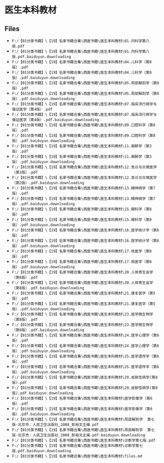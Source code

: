 # 医生本科教材

## Files

- `F:/【01分类书籍】\【19】名家书籍合集\西医书籍\医生本科教材\01.内科学第八版.pdf`
- `F:/【01分类书籍】\【19】名家书籍合集\西医书籍\医生本科教材\01.内科学第八版.pdf.baiduyun.downloading`
- `F:/【01分类书籍】\【19】名家书籍合集\西医书籍\医生本科教材\04.儿科学（第8版）.pdf`
- `F:/【01分类书籍】\【19】名家书籍合集\西医书籍\医生本科教材\04.儿科学（第8版）.pdf.baiduyun.downloading`
- `F:/【01分类书籍】\【19】名家书籍合集\西医书籍\医生本科教材\05.局部解剖学（第8版）.pdf`
- `F:/【01分类书籍】\【19】名家书籍合集\西医书籍\医生本科教材\05.局部解剖学（第8版）.pdf.baiduyun.downloading`
- `F:/【01分类书籍】\【19】名家书籍合集\西医书籍\医生本科教材\07.临床流行病学与循证医学（第4版）.pdf`
- `F:/【01分类书籍】\【19】名家书籍合集\西医书籍\医生本科教材\07.临床流行病学与循证医学（第4版）.pdf.baiduyun.downloading`
- `F:/【01分类书籍】\【19】名家书籍合集\西医书籍\医生本科教材\09.口腔科学（第8版）.pdf`
- `F:/【01分类书籍】\【19】名家书籍合集\西医书籍\医生本科教材\09.口腔科学（第8版）.pdf.baiduyun.downloading`
- `F:/【01分类书籍】\【19】名家书籍合集\西医书籍\医生本科教材\11.麻醉学（第3版）.pdf`
- `F:/【01分类书籍】\【19】名家书籍合集\西医书籍\医生本科教材\11.麻醉学（第3版）.pdf.baiduyun.downloading`
- `F:/【01分类书籍】\【19】名家书籍合集\西医书籍\医生本科教材\12.急诊与灾难医学（第2版）.pdf`
- `F:/【01分类书籍】\【19】名家书籍合集\西医书籍\医生本科教材\12.急诊与灾难医学（第2版）.pdf.baiduyun.downloading`
- `F:/【01分类书籍】\【19】名家书籍合集\西医书籍\医生本科教材\13.精神病学（第7版）.pdf`
- `F:/【01分类书籍】\【19】名家书籍合集\西医书籍\医生本科教材\13.精神病学（第7版）.pdf.baiduyun.downloading`
- `F:/【01分类书籍】\【19】名家书籍合集\西医书籍\医生本科教材\15.眼科学（第8版）.pdf`
- `F:/【01分类书籍】\【19】名家书籍合集\西医书籍\医生本科教材\15.眼科学（第8版）.pdf.baiduyun.downloading`
- `F:/【01分类书籍】\【19】名家书籍合集\西医书籍\医生本科教材\16.医学统计学（第6版）.pdf`
- `F:/【01分类书籍】\【19】名家书籍合集\西医书籍\医生本科教材\16.医学统计学（第6版）.pdf.baiduyun.downloading`
- `F:/【01分类书籍】\【19】名家书籍合集\西医书籍\医生本科教材\17.核医学（第8版）.pdf`
- `F:/【01分类书籍】\【19】名家书籍合集\西医书籍\医生本科教材\17.核医学（第8版）.pdf.baiduyun.downloading`
- `F:/【01分类书籍】\【19】名家书籍合集\西医书籍\医生本科教材\20.人体寄生虫学（第8版）.pdf`
- `F:/【01分类书籍】\【19】名家书籍合集\西医书籍\医生本科教材\20.人体寄生虫学（第8版）.pdf.baiduyun.downloading`
- `F:/【01分类书籍】\【19】名家书籍合集\西医书籍\医生本科教材\21.康复医学（第5版）.pdf`
- `F:/【01分类书籍】\【19】名家书籍合集\西医书籍\医生本科教材\21.康复医学（第5版）.pdf.baiduyun.downloading`
- `F:/【01分类书籍】\【19】名家书籍合集\西医书籍\医生本科教材\23.医学微生物学（第8版）.pdf`
- `F:/【01分类书籍】\【19】名家书籍合集\西医书籍\医生本科教材\23.医学微生物学（第8版）.pdf.baiduyun.downloading`
- `F:/【01分类书籍】\【19】名家书籍合集\西医书籍\医生本科教材\24.医学心理学（第6版）.pdf`
- `F:/【01分类书籍】\【19】名家书籍合集\西医书籍\医生本科教材\24.医学心理学（第6版）.pdf.baiduyun.downloading`
- `F:/【01分类书籍】\【19】名家书籍合集\西医书籍\医生本科教材\25.医学遗传学（第6版）.pdf`
- `F:/【01分类书籍】\【19】名家书籍合集\西医书籍\医生本科教材\25.医学遗传学（第6版）.pdf.baiduyun.downloading`
- `F:/【01分类书籍】\【19】名家书籍合集\西医书籍\医生本科教材\29.皮肤性病学(第8版).pdf`
- `F:/【01分类书籍】\【19】名家书籍合集\西医书籍\医生本科教材\29.皮肤性病学(第8版).pdf.baiduyun.downloading`
- `F:/【01分类书籍】\【19】名家书籍合集\西医书籍\医生本科教材\医学影像学（第6版）.pdf`
- `F:/【01分类书籍】\【19】名家书籍合集\西医书籍\医生本科教材\医学影像学（第6版）.pdf.baiduyun.downloading`
- `F:/【01分类书籍】\【19】名家书籍合集\西医书籍\医生本科教材\局部解剖学  第七版-北京市：人民卫生出版社_2008_彭裕文主编.pdf`
- `F:/【01分类书籍】\【19】名家书籍合集\西医书籍\医生本科教材\局部解剖学  第七版-北京市：人民卫生出版社_2008_彭裕文主编.pdf.baiduyun.downloading`
- `F:/【01分类书籍】\【19】名家书籍合集\西医书籍\医生本科教材\诊断学第七版.pdf`
- `F:/【01分类书籍】\【19】名家书籍合集\西医书籍\医生本科教材\诊断学第七版.pdf.baiduyun.downloading`
- `F:/【01分类书籍】\【19】名家书籍合集\西医书籍\医生本科教材\files.md`
